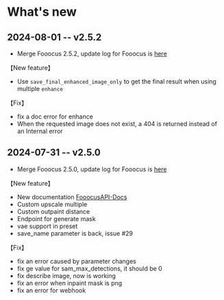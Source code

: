 # What's new

## 2024-08-01 -- v2.5.2

- Merge Fooocus 2.5.2, update log for Fooocus is [here](https://github.com/lllyasviel/Fooocus/releases/tag/v2.5.2)

【New feature】
- Use `save_final_enhanced_image_only` to get the final result when using multiple `enhance`

【Fix】
- fix a doc error for enhance
- When the requested image does not exist, a 404 is returned instead of an Internal error

## 2024-07-31 -- v2.5.0

- Merge Fooocus 2.5.0, update log for Fooocus is [here](https://github.com/lllyasviel/Fooocus/releases/tag/v2.5.0)

【New feature】
- New documentation [FooocusAPI-Docs](https://mrhan1993.github.io/FooocusAPI-Docs)
- Custom upscale multiple
- Custom outpaint distance
- Endpoint for generate mask
- vae support in preset
- save_name parameter is back, issue #29

【Fix】
- fix an error caused by parameter changes
- fix ge value for sam_max_detections, it should be 0
- fix describe image, now is working
- fix an error when inpaint mask is png
- fix an error for webhook
